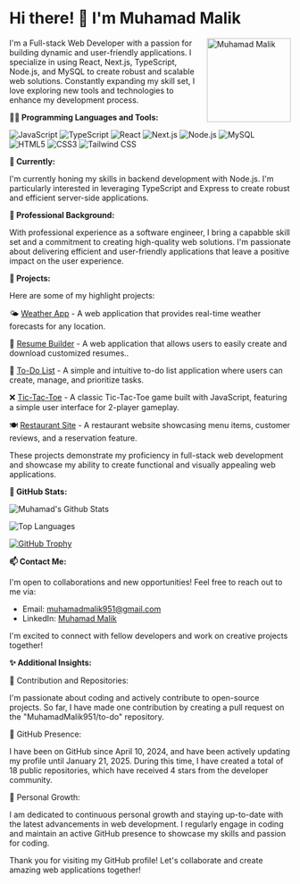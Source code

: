 # Hi there! 👋 I'm Muhamad Malik

<img src="https://github.com/MuhamadMalik951.png" alt="Muhamad Malik" align="right" width="150" height="150">

I'm a Full-stack Web Developer with a passion for building dynamic and user-friendly applications. I specialize in using React, Next.js, TypeScript, Node.js, and MySQL to create robust and scalable web solutions. Constantly expanding my skill set, I love exploring new tools and technologies to enhance my development process.

**👨‍💻 Programming Languages and Tools:**

![JavaScript](https://img.shields.io/badge/-JavaScript-F7DF1E?style=flat&logo=javascript&logoColor=black)
![TypeScript](https://img.shields.io/badge/-TypeScript-007ACC?style=flat&logo=typescript&logoColor=white)
![React](https://img.shields.io/badge/-React-61DAFB?style=flat&logo=react&logoColor=black)
![Next.js](https://img.shields.io/badge/-Next.js-000000?style=flat&logo=next.js&logoColor=white)
![Node.js](https://img.shields.io/badge/-Node.js-339933?style=flat&logo=node.js&logoColor=white)
![MySQL](https://img.shields.io/badge/-MySQL-4479A1?style=flat&logo=mysql&logoColor=white)
![HTML5](https://img.shields.io/badge/-HTML5-E34F26?style=flat&logo=html5&logoColor=white)
![CSS3](https://img.shields.io/badge/-CSS3-1572B6?style=flat&logo=css3&logoColor=white)
![Tailwind CSS](https://img.shields.io/badge/-Tailwind%20CSS-38B2AC?style=flat&logo=tailwind-css&logoColor=white)

**🌱 Currently:**

I'm currently honing my skills in backend development with Node.js. I'm particularly interested in leveraging TypeScript and Express to create robust and efficient server-side applications.

**💼 Professional Background:**

With professional experience as a software engineer, I bring a capabble skill set and a commitment to creating high-quality web solutions. I'm passionate about delivering efficient and user-friendly applications that leave a positive impact on the user experience.

**🔧 Projects:**

Here are some of my highlight projects:

🌤️ [Weather App](https://github.com/MuhamadMalik951/Weather-App) - A web application that provides real-time weather forecasts for any location.

📄 [Resume Builder](https://github.com/MuhamadMalik951/resume-builder) - A web application that allows users to easily create and download customized resumes..

📝 [To-Do List](https://github.com/MuhamadMalik951/to-do) - A simple and intuitive to-do list application where users can create, manage, and prioritize tasks.

❌ [Tic-Tac-Toe](https://github.com/MuhamadMalik951/Tic-Tac-Toe) - A classic Tic-Tac-Toe game built with JavaScript, featuring a simple user interface for 2-player gameplay.

🍽️ [Restaurant Site](https://github.com/MuhamadMalik951/Resuarant-Site) - A restaurant website showcasing menu items, customer reviews, and a reservation feature.

These projects demonstrate my proficiency in full-stack web development and showcase my ability to create functional and visually appealing web applications.

**🎉 GitHub Stats:**

![Muhamad's Github Stats](https://github-readme-stats.vercel.app/api?username=MuhamadMalik951)

![Top Languages](https://github-readme-stats.vercel.app/api/top-langs/?username=MuhamadMalik951&layout=compact)

[![GitHub Trophy](https://github-profile-trophy.vercel.app/?username=MuhamadMalik951)](https://github.com/MuhamadMalik951)

**📫 Contact Me:**

I'm open to collaborations and new opportunities! Feel free to reach out to me via:

- Email: [muhamadmalik951@gmail.com](mailto:muhamadmalik951@gmail.com)
- LinkedIn: [Muhamad Malik](https://www.linkedin.com/in/muhamad-malik/)

I'm excited to connect with fellow developers and work on creative projects together!

**✨ Additional Insights:**

🚀 Contribution and Repositories:

I'm passionate about coding and actively contribute to open-source projects. So far, I have made one contribution by creating a pull request on the "MuhamadMalik951/to-do" repository.

📅 GitHub Presence:

I have been on GitHub since April 10, 2024, and have been actively updating my profile until January 21, 2025. During this time, I have created a total of 18 public repositories, which have received 4 stars from the developer community.

🌟 Personal Growth:

I am dedicated to continuous personal growth and staying up-to-date with the latest advancements in web development. I regularly engage in coding and maintain an active GitHub presence to showcase my skills and passion for coding.

Thank you for visiting my GitHub profile! Let's collaborate and create amazing web applications together!
